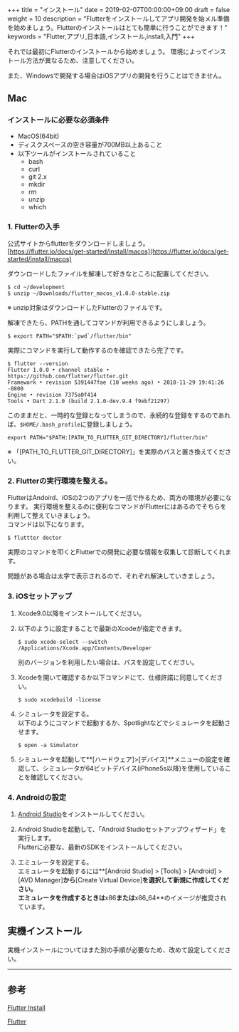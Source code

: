 +++
title = "インストール"
date = 2019-02-07T00:00:00+09:00
draft = false
weight = 10
description = "Flutterをインストールしてアプリ開発を始メル準備を始めましょう。Flutterのインストールはとても簡単に行うことができます！"
keywords = "Flutter,アプリ,日本語,インストール,install,入門"
+++

それでは最初にFlutterのインストールから始めましょう。
環境によってインストール方法が異なるため、注意してください。

また、Windowsで開発する場合はiOSアプリの開発を行うことはできません。

## Mac

### インストールに必要な必須条件
- MacOS(64bit)
- ディスクスペースの空き容量が700MB以上あること
- 以下ツールがインストールされていること
  - bash
  - curl
  - git 2.x
  - mkdir
  - rm
  - unzip
  - which 

### 1. Flutterの入手

公式サイトからflutterをダウンロードしましょう。  
[https://flutter.io/docs/get-started/install/macos](https://flutter.io/docs/get-started/install/macos)

ダウンロードしたファイルを解凍して好きなところに配置してください。

```
$ cd ~/development
$ unzip ~/Downloads/flutter_macos_v1.0.0-stable.zip
```
※ unzip対象はダウンロードしたFlutterのファイルです。

解凍できたら、PATHを通してコマンドが利用できるようにしましょう。

```
$ export PATH="$PATH:`pwd`/flutter/bin"
```

実際にコマンドを実行して動作するのを確認できたら完了です。

```
$ flutter --version
Flutter 1.0.0 • channel stable • https://github.com/flutter/flutter.git
Framework • revision 5391447fae (10 weeks ago) • 2018-11-29 19:41:26 -0800
Engine • revision 7375a0f414
Tools • Dart 2.1.0 (build 2.1.0-dev.9.4 f9ebf21297)
```

このままだと、一時的な登録となってしまうので、永続的な登録をするのであれば、```$HOME/.bash_profile```に登録しましょう。

```~/.bash_profile
export PATH="$PATH:[PATH_TO_FLUTTER_GIT_DIRECTORY]/flutter/bin"
```
※ 「[PATH_TO_FLUTTER_GIT_DIRECTORY]」を実際のパスと置き換えてください。

### 2. Flutterの実行環境を整える。

FlutterはAndoird、iOSの2つのアプリを一括で作るため、両方の環境が必要になります。
実行環境を整えるのに便利なコマンドがFlutterにはあるのでそちらを利用して整えていきましょう。  
コマンドは以下になります。

```
$ fluttter doctor
```

実際のコマンドを叩くとFlutterでの開発に必要な情報を収集して診断してくれます。

問題がある場合は太字で表示されるので、それぞれ解決していきましょう。

### 3. iOSセットアップ

1. Xcode9.0以降をインストールしてください。
2. 以下のように設定することで最新のXcodeが指定できます。
   
    ```
    $ sudo xcode-select --switch /Applications/Xcode.app/Contents/Developer
    ```   
    別のバージョンを利用したい場合は、パスを設定してください。  
3. Xcodeを開いて確認するか以下コマンドにて、仕様許諾に同意してください。

    ```
    $ sudo xcodebuild -license
    ```

4. シミュレータを設定する。   
   以下のようにコマンドで起動するか、Spotlightなどでシミュレータを起動させます。
    ```
    $ open -a Simulator
    ```

5. シミュレータを起動して**[ハードウェア]>[デバイス]**メニューの設定を確認して、シミュレータが64ビットデバイス(iPhone5s以降)を使用していることを確認してください。

### 4. Androidの設定

1. [Android Studio](https://developer.android.com/studio/)をインストールしてください。

2. Android Studioを起動して、「Android Studioセットアップウィザード」を実行します。   
   Flutterに必要な、最新のSDKをインストールしてください。

3. エミュレータを設定する。   
   エミュレータを起動するには**[Android Studio] > [Tools] > [Android] > [AVD Manager]**から**[Create Virtual Device]**を選択して新規に作成してください。   
   エミュレータを作成するときは**x86**または**x86_64**のイメージが推奨されています。


## 実機インストール

実機インストールについてはまた別の手順が必要なため、改めて設定してください。

---
## 参考

[Flutter Install](https://flutter.io/docs/get-started/install)

[Flutter](https://www.youtube.com/watch?time_continue=3&v=fq4N0hgOWzU)

